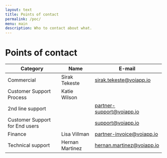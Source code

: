 ```yaml
---
layout: text
title: Points of contact
permalink: /poc/
menu: main
description: Who to contact about what.
---
```


# Points of contact


| Category                       | Name              | E-mail                                                        |
| ------------------------------ | ----------------- | ------------------------------------------------------------- |
| Commercial                     | Sirak Tekeste     | [sirak.tekeste@voiapp.io](mailto:sirak.tekeste@voiapp.io)   |
| Customer Support Process       | Katie Wilson |                                                               |
| 2nd line support               |                   | [partner-support@voiapp.io](mailto:partner-support@voiapp.io) |
| Customer Support for End users |                   | [support@voiapp.io](mailto:support@voiapp.io)                 |
| Finance                        | Lisa Villman      | [partner-invoice@voiapp.io](mailto:partner-invoice@voiapp.io) |
| Technical support              | Hernan Martinez   | [hernan.martinez@voiapp.io](mailto:hernan.martinez@voiapp.io)       |
